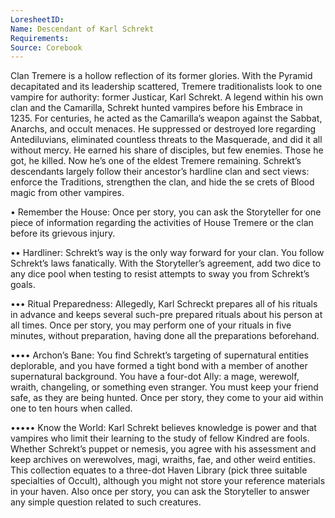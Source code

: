 ```yaml
---
LoresheetID: 
Name: Descendant of Karl Schrekt
Requirements:
Source: Corebook
---
```

Clan Tremere is a hollow reflection of its former glories. With the Pyramid decapitated and its leadership scattered, Tremere traditionalists look to one vampire for authority: former Justicar, Karl Schrekt. A legend within his own clan and the Camarilla, Schrekt hunted vampires before his Embrace in 1235. For centuries, he acted as the Camarilla’s weapon against the Sabbat, Anarchs, and occult menaces. He suppressed or destroyed lore regarding Antediluvians, eliminated countless threats to the Masquerade, and did it all without mercy. He earned his share of disciples, but few enemies. Those he got, he killed. Now he’s one of the eldest Tremere remaining. Schrekt’s descendants largely follow their ancestor’s hardline clan and sect views: enforce the Traditions, strengthen the clan, and hide the se crets of Blood magic from other vampires. 

• Remember the House: Once per story, you can ask the Storyteller for one piece of information regarding the activities of House Tremere or the clan before its grievous injury. 

•• Hardliner: Schrekt’s way is the only way forward for your clan. You follow Schrekt’s laws fanatically. With the Storyteller’s agreement, add two dice to any dice pool when testing to resist attempts to sway you from Schrekt’s goals. 

••• Ritual Preparedness: Allegedly, Karl Schreckt prepares all of his rituals in advance and keeps several such-pre prepared rituals about his person at all times. Once per story, you may perform one of your rituals in five minutes, without preparation, having done all the preparations beforehand. 

•••• Archon’s Bane: You find Schrekt’s targeting of supernatural entities deplorable, and you have formed a tight bond with a member of another supernatural background. You have a four-dot Ally: a mage, werewolf, wraith, changeling, or something even stranger. You must keep your friend safe, as they are being hunted. Once per story, they come to your aid within one to ten hours when called. 

••••• Know the World: Karl Schrekt believes knowledge is power and that vampires who limit their learning to the study of fellow Kindred are fools. Whether Schrekt’s puppet or nemesis, you agree with his assessment and keep archives on werewolves, magi, wraiths, fae, and other weird entities. This collection equates to a three-dot Haven Library (pick three suitable specialties of Occult), although you might not store your reference materials in your haven. Also once per story, you can ask the Storyteller to answer any simple question related to such creatures.